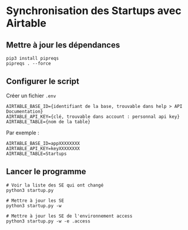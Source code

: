 # Synchronisation des Startups avec Airtable


## Mettre à jour les dépendances
```
pip3 install pipreqs
pipreqs . --force
```

## Configurer le script

Créer un fichier `.env`
```
AIRTABLE_BASE_ID={identifiant de la base, trouvable dans help > API Documentation}
AIRTABLE_API_KEY={clé, trouvable dans account : personnal api key}
AIRTABLE_TABLE={nom de la table}
```

Par exemple : 
```
AIRTABLE_BASE_ID=appXXXXXXXX
AIRTABLE_API_KEY=keyXXXXXXXX
AIRTABLE_TABLE=Startups
```

## Lancer le programme

```
# Voir la liste des SE qui ont changé
python3 startup.py

# Mettre à jour les SE
python3 startup.py -w

# Mettre à jour les SE de l'environnement access
python3 startup.py -w -e .access
```
